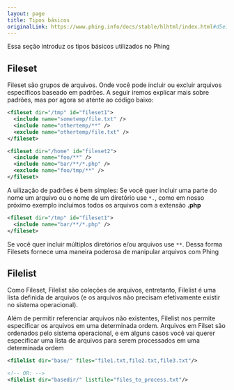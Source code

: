 ```yaml
---
layout: page
title: Tipos básicos
originalLink: https://www.phing.info/docs/stable/hlhtml/index.html#d5e1175
---
```


Essa seção introduz os tipos básicos utilizados no Phing

## Fileset

Fileset são grupos de arquivos. Onde você pode incluir ou excluir arquivos específicos baseado em padrões. A seguir iremos explicar mais sobre padrões, mas por agora se atente ao código baixo:

``` xml
<fileset dir="/tmp" id="fileset1">
  <include name="sometemp/file.txt" />
  <include name="othertemp/**" />
  <exclude name="othertemp/file.txt" />
</fileset>

<fileset dir="/home" id="fileset2">
  <include name="foo/**" />
  <include name="bar/**/*.php" />
  <exclude name="foo/tmp/**" />
</fileset>
```

A uilização de padrões é bem simples: Se você quer incluir uma parte do nome um arquivo ou o nome de um diretório use `*.`, como em nosso próximo exemplo incluímos todos os arquivos com a extensão **.php**

``` xml
<fileset dir="/tmp" id="fileset1">
  <include name="bar/**/*.php" />
</fileset>
```

Se você quer incluir múltiplos diretórios e/ou arquivos use `**`. Dessa forma Filesets fornece uma maneira poderosa de manipular arquivos com Phing

## Filelist

Como Fileset, Filelist são coleções de arquivos, entretanto, Filelist é uma lista definida de arquivos (e os arquivos não precisam efetivamente existir no sistema operacional).

Além de permitir referenciar arquivos não existentes, Filelist nos permite especificar os arquivos em uma determinada ordem. Arquivos em Filset são ordenados pelo sistema operacional, e em alguns casos você vai querer especificar uma lista de arquivos para serem processados em uma determinada ordem

``` xml
<filelist dir="base/" files="file1.txt,file2.txt,file3.txt"/>

<!-- OR: -->
<filelist dir="basedir/" listfile="files_to_process.txt"/>
```